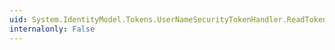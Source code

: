 ```yaml
---
uid: System.IdentityModel.Tokens.UserNameSecurityTokenHandler.ReadToken(System.Xml.XmlReader)
internalonly: False
---
```

